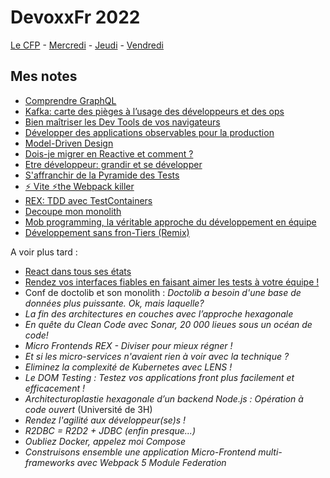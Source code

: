 # DevoxxFr 2022

[Le CFP](https://cfp.devoxx.fr/2022/talks) - [Mercredi](https://cfp.devoxx.fr/2022/byday/wed) - [Jeudi](https://cfp.devoxx.fr/2022/byday/thu) - [Vendredi](https://cfp.devoxx.fr/2022/byday/fri)

## Mes notes

 - [Comprendre GraphQL](./graphql.md)
 - [Kafka: carte des pièges à l’usage des développeurs et des ops](./kafka.md)
 - [Bien maîtriser les Dev Tools de vos navigateurs](./devtools.md)
 - [Développer des applications observables pour la production](./observabilite.md)
 - [Model-Driven Design](./model_driven_design.md)
 - [Dois-je migrer en Reactive et comment ?](./reactive.md)
 - [Etre développeur: grandir et se développer](./etre_developpeur.md)
 - [S'affranchir de la Pyramide des Tests](./pyramide_de_test.md)
 - [⚡️ Vite ⚡️the Webpack killer](./vite.md)
 - [REX: TDD avec TestContainers](./test_containers.md)
 - [Decoupe mon monolith](./decoupe_monolith.md)
 - [Mob programming, la véritable approche du développement en équipe](./mob_programming.md)
 - [Développement sans fron-Tiers (Remix)](./remix.md)

A voir plus tard :  
 - [React dans tous ses états](./react.md)
 - [Rendez vos interfaces fiables en faisant aimer les tests à votre équipe !](./test_interfaces.md)
 - Conf de doctolib et son monolith : _Doctolib a besoin d'une base de données plus puissante. Ok, mais laquelle?_
 - _La fin des architectures en couches avec l’approche hexagonale_
 - _En quête du Clean Code avec Sonar, 20 000 lieues sous un océan de code!_
 - _Micro Frontends REX - Diviser pour mieux régner !_
 - _Et si les micro-services n'avaient rien à voir avec la technique ?_
 - _Eliminez la complexité de Kubernetes avec LENS !_
 - _Le DOM Testing : Testez vos applications front plus facilement et efficacement !_
 - _Architecturoplastie hexagonale d’un backend Node.js : Opération à code ouvert_ (Université de 3H)
 - _Rendez l'agilité aux développeur(se)s !_
 - _R2DBC = R2D2 + JDBC (enfin presque...)_
 - _Oubliez Docker, appelez moi Compose_
 - _Construisons ensemble une application Micro-Frontend multi-frameworks avec Webpack 5 Module Federation_